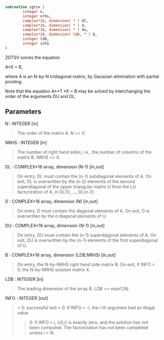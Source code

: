 ```fortran
subroutine zgtsv (
        integer n,
        integer nrhs,
        complex*16, dimension( * ) dl,
        complex*16, dimension( * ) d,
        complex*16, dimension( * ) du,
        complex*16, dimension( ldb, * ) b,
        integer ldb,
        integer info
)
```

ZGTSV  solves the equation

A\*X = B,

where A is an N-by-N tridiagonal matrix, by Gaussian elimination with
partial pivoting.

Note that the equation  A\*\*T \*X = B  may be solved by interchanging the
order of the arguments DU and DL.

## Parameters
N : INTEGER [in]
> The order of the matrix A.  N >= 0.

NRHS : INTEGER [in]
> The number of right hand sides, i.e., the number of columns
> of the matrix B.  NRHS >= 0.

DL : COMPLEX\*16 array, dimension (N-1) [in,out]
> On entry, DL must contain the (n-1) subdiagonal elements of
> A.
> On exit, DL is overwritten by the (n-2) elements of the
> second superdiagonal of the upper triangular matrix U from
> the LU factorization of A, in DL(1), ..., DL(n-2).

D : COMPLEX\*16 array, dimension (N) [in,out]
> On entry, D must contain the diagonal elements of A.
> On exit, D is overwritten by the n diagonal elements of U.

DU : COMPLEX\*16 array, dimension (N-1) [in,out]
> On entry, DU must contain the (n-1) superdiagonal elements
> of A.
> On exit, DU is overwritten by the (n-1) elements of the first
> superdiagonal of U.

B : COMPLEX\*16 array, dimension (LDB,NRHS) [in,out]
> On entry, the N-by-NRHS right hand side matrix B.
> On exit, if INFO = 0, the N-by-NRHS solution matrix X.

LDB : INTEGER [in]
> The leading dimension of the array B.  LDB >= max(1,N).

INFO : INTEGER [out]
> = 0:  successful exit
> < 0:  if INFO = -i, the i-th argument had an illegal value
> > 0:  if INFO = i, U(i,i) is exactly zero, and the solution
> has not been computed.  The factorization has not been
> completed unless i = N.
